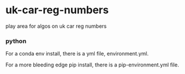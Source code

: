 # uk-car-reg-numbers
play area for algos on uk car reg numbers

### python
For a conda env install, there is a yml file, environment.yml.

For a more bleeding edge pip install, there is a pip-environment.yml file.
